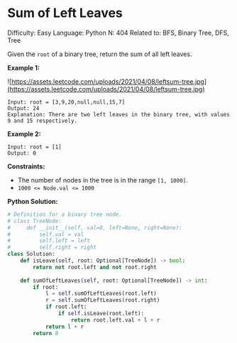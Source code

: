 # Sum of Left Leaves

Difficulty: Easy
Language: Python
N: 404
Related to: BFS, Binary Tree, DFS, Tree

Given the `root` of a binary tree, return the sum of all left leaves.

**Example 1:**

![https://assets.leetcode.com/uploads/2021/04/08/leftsum-tree.jpg](https://assets.leetcode.com/uploads/2021/04/08/leftsum-tree.jpg)

```
Input: root = [3,9,20,null,null,15,7]
Output: 24
Explanation: There are two left leaves in the binary tree, with values 9 and 15 respectively.

```

**Example 2:**

```
Input: root = [1]
Output: 0

```

**Constraints:**

- The number of nodes in the tree is in the range `[1, 1000]`.
- `1000 <= Node.val <= 1000`

**Python Solution:**

```python
# Definition for a binary tree node.
# class TreeNode:
#     def __init__(self, val=0, left=None, right=None):
#         self.val = val
#         self.left = left
#         self.right = right
class Solution:
    def isLeave(self, root: Optional[TreeNode]) -> bool:
        return not root.left and not root.right
    
    def sumOfLeftLeaves(self, root: Optional[TreeNode]) -> int:
        if root:
            l = self.sumOfLeftLeaves(root.left)
            r = self.sumOfLeftLeaves(root.right)
            if root.left:
                if self.isLeave(root.left):
                    return root.left.val + l + r
            return l + r
        return 0
```